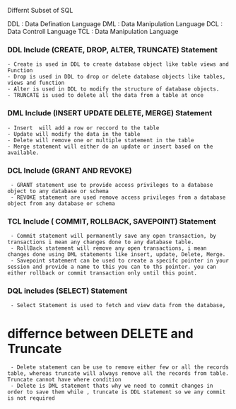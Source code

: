 Differnt Subset of SQL

DDL : Data Defination Language 
DML : Data Manipulation Language
DCL : Data Controll Language
TCL : Data Manipulation Language


### DDL Include (CREATE, DROP, ALTER, TRUNCATE) Statement
    - Create is used in DDL to create database object like table views and Function
    - Drop is used in DDL to drop or delete database objects like tables, views and function
    - Alter is used in DDL to modify the structure of database objects.
    - TRUNCATE is used to delete all the data from a table at once
### DML Include (INSERT UPDATE DELETE, MERGE) Statement
    - Insert  will add a row or reccord to the table
    - Update will modify the data in the table
    - Delete will remove one or multiple statement in the table
    - Merge statement will either do an update or insert based on the available.
    
### DCL Include (GRANT AND REVOKE)
     - GRANT statement use to provide access privileges to a database object to any database or schema
     - REVOKE statement are used remove access privileges from a database object from any database or schema
### TCL Include ( COMMIT, ROLLBACK, SAVEPOINT) Statement

     - Commit statement will permanently save any open transaction, by transactions i mean any changes done to any database table.
     - RollBack statement will remove any open transactions, i mean changes done using DML statements like insert, update, Delete, Merge.
     - Savepoint statement can be used to create a specifc pointer in your session and provide a name to this you can to ths pointer. you can either rollback or commit transaction only until this point.
  
### DQL includes (SELECT) Statement
     - Select Statement is used to fetch and view data from the database,


# differnce between DELETE and Truncate
     - Delete statement can be use to remove either few or all the records table, whereas truncate will always remove all the records from table. Truncate cannot have where condition
     - Delete is DML statement thats why we need to commit changes in order to save them while , truncate is DDL statement so we any commit is not required
